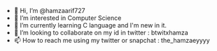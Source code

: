 - 👋 Hi, I’m @hamzaarif727
- 👀 I’m interested in Computer Science
- 🌱 I’m currently learning C language and I'm new in it.
- 💞️ I’m looking to collaborate on my id in twitter : btwitxhamza
- 📫 How to reach me using my twitter or snapchat : the_hamzaeyyyy

<!---
hamzaarif727/hamzaarif727 is a ✨ special ✨ repository because its `README.md` (this file) appears on your GitHub profile.
You can click the Preview link to take a look at your changes.
--->
